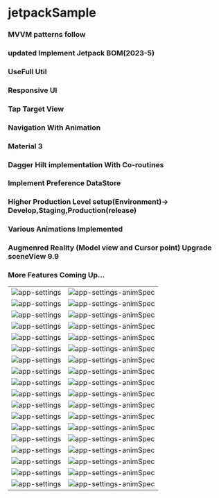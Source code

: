 # jetpackSample

### MVVM patterns follow
### updated Implement Jetpack BOM(2023-5)
### UseFull Util
### Responsive UI
### Tap Target View
### Navigation With Animation
### Material 3
### Dagger Hilt implementation With Co-routines
### Implement Preference DataStore
### Higher Production Level setup(Environment)-> Develop,Staging,Production(release)
### Various Animations Implemented
### Augmenred Reality (Model view and Cursor point) Upgrade sceneView 9.9
### More Features Coming Up...

|                                                                       |                                                                                    |
|-----------------------------------------------------------------------|------------------------------------------------------------------------------------|
| ![app-settings](docs/images/screenShotFeatures/ametableAnimation.png) | ![app-settings-animSpec](docs/images/screenShotFeatures/arModel.png)               |
| ![app-settings](/docs/images/screenShotFeatures/arVideo.png)          | ![app-settings-animSpec](docs/images/screenShotFeatures/boarding.png)              |
| ![app-settings](docs/images/screenShotFeatures/btnIntreaction.png)    | ![app-settings-animSpec](docs/images/screenShotFeatures/cameraview.png)            |
| ![app-settings](docs/images/screenShotFeatures/counterVIew.png)       | ![app-settings-animSpec](docs/images/screenShotFeatures/downloadableAnimation.png) |
| ![app-settings](docs/images/screenShotFeatures/DragandDrop.png)       | ![app-settings-animSpec](docs/images/screenShotFeatures/dynamicState.png)          |
| ![app-settings](docs/images/screenShotFeatures/Exploding.png)         | ![app-settings-animSpec](docs/images/screenShotFeatures/FlipAnmimation.png)        |
| ![app-settings](docs/images/screenShotFeatures/floatingbar.png)       | ![app-settings-animSpec](docs/images/screenShotFeatures/galleryTransiyion.png)     |
| ![app-settings](docs/images/screenShotFeatures/homeScreen.png)        | ![app-settings-animSpec](docs/images/screenShotFeatures/language.png)              |
| ![app-settings](docs/images/screenShotFeatures/locationTracker.png)   | ![app-settings-animSpec](docs/images/screenShotFeatures/markerAnimation.png)       |
| ![app-settings](docs/images/screenShotFeatures/menuHumberger.png)     | ![app-settings-animSpec](docs/images/screenShotFeatures/ocr.png)                   |
| ![app-settings](docs/images/screenShotFeatures/pdfview.png)           | ![app-settings-animSpec](docs/images/screenShotFeatures/pickiamge.png)             |
| ![app-settings](docs/images/screenShotFeatures/pullTorefresh.png)     | ![app-settings-animSpec](docs/images/screenShotFeatures/scratchEffect.png)         |
| ![app-settings](docs/images/screenShotFeatures/sheepAnimation.png)    | ![app-settings-animSpec](docs/images/screenShotFeatures/sheepCanvas.png)           |
| ![app-settings](docs/images/screenShotFeatures/shortingAlgorithm.png) | ![app-settings-animSpec](docs/images/screenShotFeatures/slidingcorasol.png)        |
| ![app-settings](docs/images/screenShotFeatures/tablayout.png)         | ![app-settings-animSpec](docs/images/screenShotFeatures/ThemeChange.png)           |
| ![app-settings](docs/images/screenShotFeatures/ticketAnimation.png)   | ![app-settings-animSpec](docs/images/screenShotFeatures/timernew.png)              |
| ![app-settings](docs/images/screenShotFeatures/topboarding.png)       | ![app-settings-animSpec](docs/images/screenShotFeatures/twoPalnel.png)             |
| ![app-settings](docs/images/screenShotFeatures/typeWriter.png)        | ![app-settings-animSpec](docs/images/screenShotFeatures/webview.png)               |
